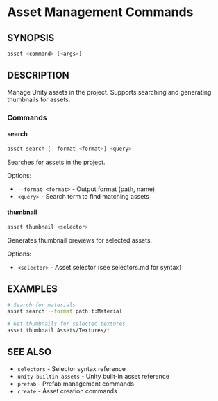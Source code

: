 # Asset Management Commands

## SYNOPSIS
```bash
asset <command> [<args>]
```

## DESCRIPTION
Manage Unity assets in the project. Supports searching and generating thumbnails for assets.

### Commands

#### search
```bash
asset search [--format <format>] <query>
```
Searches for assets in the project.

Options:
- `--format <format>` - Output format (path, name)
- `<query>` - Search term to find matching assets

#### thumbnail
```bash
asset thumbnail <selector>
```
Generates thumbnail previews for selected assets.

Options:
- `<selector>` - Asset selector (see selectors.md for syntax)

## EXAMPLES
```bash
# Search for materials
asset search --format path t:Material

# Get thumbnails for selected textures
asset thumbnail Assets/Textures/*
```

## SEE ALSO
- `selectors` - Selector syntax reference
- `unity-builtin-assets` - Unity built-in asset reference
- `prefab` - Prefab management commands
- `create` - Asset creation commands
